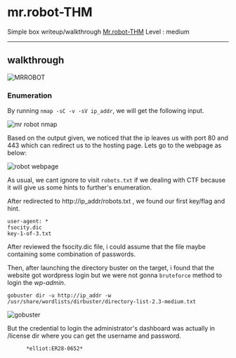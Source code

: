 # mr.robot-THM
Simple box writeup/walkthrough [Mr.robot-THM](https://tryhackme.com/room/mrrobot)
Level : medium

---

## walkthrough

![MRROBOT](https://user-images.githubusercontent.com/87742813/205921850-14ba38d4-e7a1-4e94-b2d0-1a1626de9d57.jpeg)

### Enumeration

By running `nmap -sC -v -sV ip_addr`, we will get the following input.

![mr robot nmap](https://user-images.githubusercontent.com/87742813/205923416-e6307596-8e23-4965-adbf-a7a39d45cb0f.png)

Based on the output given, we noticed that the ip leaves us with port 80 and 443 which can redirect us to the hosting page. Lets go to the webpage as below:

![robot webpage](https://user-images.githubusercontent.com/87742813/205924859-cc45df44-369f-4db0-85bd-5bfabb5e220f.png)

As usual, we cant ignore to visit `robots.txt` if we dealing with CTF because it will give us some hints to further's enumeration.

After redirected to http://ip_addr/robots.txt , we found our first key/flag and hint.

```
user-agent: *
fsocity.dic
key-1-of-3.txt
```
After reviewed the fsocity.dic file, i could assume that the file maybe containing some combination of passwords.

Then, after launching the directory buster on the target, i found that the website got wordpress login but we were not gonna `bruteforce` method to login the *wp-admin*.

```
gobuster dir -u http://ip_addr -w /usr/share/wordlists/dirbuster/directory-list-2.3-medium.txt
```

![gobuster](https://user-images.githubusercontent.com/87742813/206622457-f9e583ca-582e-41a7-97e0-8f59d48d22a3.png)


But the credential to login the administrator's dashboard was actually in /license dir where you can get the username and password.

          *elliot:ER28-0652*


